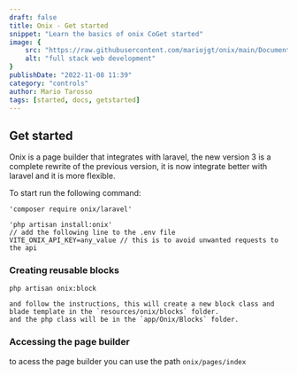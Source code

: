 ```yaml
---
draft: false
title: Onix - Get started
snippet: "Learn the basics of onix CoGet started"
image: {
    src: "https://raw.githubusercontent.com/mariojgt/onix/main/Documentation/Onix/imgs/Started.png",
    alt: "full stack web development"
}
publishDate: "2022-11-08 11:39"
category: "controls"
author: Mario Tarosso
tags: [started, docs, getstarted]
---
```


## Get started

Onix is a page builder that integrates with laravel, the new version 3 is a complete rewrite of the previous version, it is now integrate better with laravel and it is more flexible.

To start run the following command:

    'composer require onix/laravel'

    'php artisan install:onix'
    // add the following line to the .env file
    VITE_ONIX_API_KEY=any_value // this is to avoid unwanted requests to the api

### Creating reusable blocks
    php artisan onix:block

    and follow the instructions, this will create a new block class and blade template in the `resources/onix/blocks` folder.
    and the php class will be in the `app/Onix/Blocks` folder.

### Accessing the page builder
to acess the page builder you can use the path `onix/pages/index`

